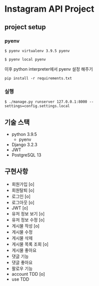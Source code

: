# Instagram API Project

## project setup

### pyenv 

```shell
$ pyenv virtualenv 3.9.5 pyenv
```

```shell
$ pyenv local pyenv
```

이후 python interpreter에서 pyenv 설정 해주기

```shell
pip install -r requirements.txt
```

### 실행

```shell
$ ./manage.py runserver 127.0.0.1:8000 --settings=config.settings.local
```

## 기술 스택

- python 3.9.5
  - pyenv
- Django 3.2.3
- JWT
- PostgreSQL 13

## 구현사항

- 회원가입 [o]
- 회원탈퇴 [o]
- 로그인 [o]
- 로그아웃 [o]
- JWT [o]
- 유저 정보 보기 [o]
- 유저 정보 수정 [o]
- 게시물 작성 [o]
- 게시물 수정
- 게시물 삭제
- 게시물 목록 조회 [o]
- 게시물 좋아요
- 댓글 기능
- 댓글 좋아요
- 팔로우 기능
- account TDD [o]
- use TDD

